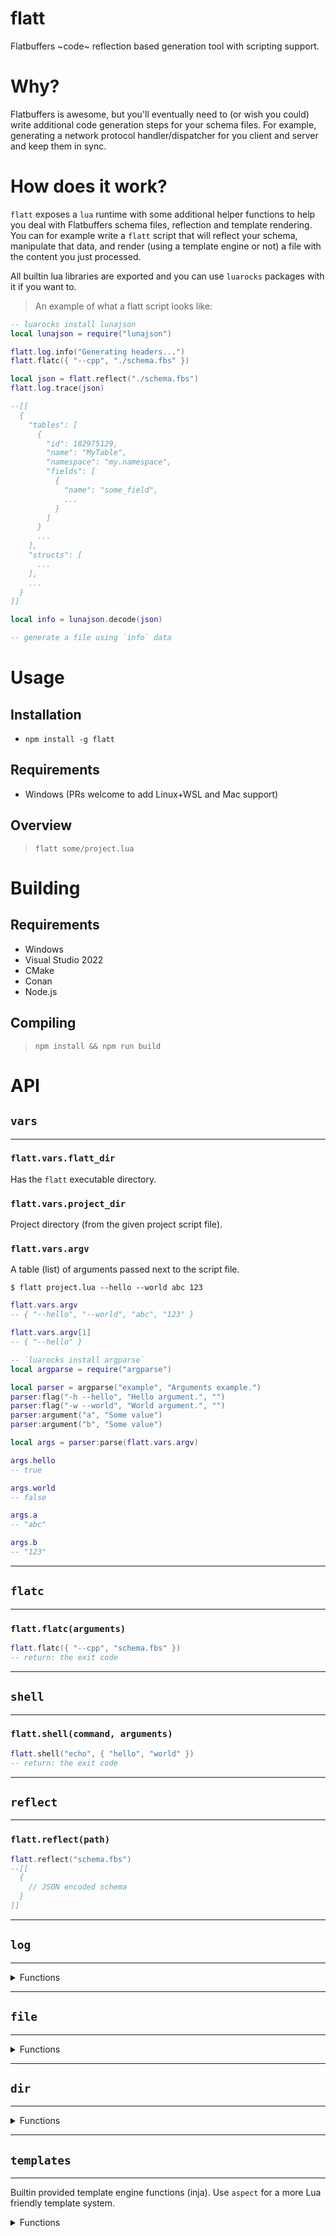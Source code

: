 # flatt

Flatbuffers ~code~ reflection based generation tool with scripting support.

# Why?

Flatbuffers is awesome, but you'll eventually need to (or wish you could) write additional code generation steps for your schema files. For example, generating a network protocol handler/dispatcher for you client and server and keep them in sync.

# How does it work?

`flatt` exposes a `lua` runtime with some additional helper functions to help you deal with Flatbuffers schema files, reflection and template rendering. You can for example write a `flatt` script that will reflect your schema, manipulate that data, and render (using a template engine or not) a file with the content you just processed.

All builtin lua libraries are exported and you can use `luarocks` packages with it if you want to.

> An example of what a flatt script looks like:

```lua
-- luarocks install lunajson
local lunajson = require("lunajson")

flatt.log.info("Generating headers...")
flatt.flatc({ "--cpp", "./schema.fbs" })

local json = flatt.reflect("./schema.fbs")
flatt.log.trace(json)

--[[
  {
    "tables": [
      {
        "id": 182975129,
        "name": "MyTable",
        "namespace": "my.namespace",
        "fields": [
          {
            "name": "some_field",
            ...
          }
        ]
      }
      ...
    ],
    "structs": [
      ...
    ],
    ...
  }
]]

local info = lunajson.decode(json)

-- generate a file using `info` data

```

# Usage

## Installation

- `npm install -g flatt`

## Requirements

- Windows (PRs welcome to add Linux+WSL and Mac support)

## Overview

> `flatt some/project.lua`

##

# Building

## Requirements

- Windows
- Visual Studio 2022
- CMake
- Conan
- Node.js

## Compiling

> `npm install && npm run build`

# API

## `vars`
---

### `flatt.vars.flatt_dir`

Has the `flatt` executable directory.

### `flatt.vars.project_dir`

Project directory (from the given project script file).

### `flatt.vars.argv`

A table (list) of arguments passed next to the script file.

```
$ flatt project.lua --hello --world abc 123
```

```lua
flatt.vars.argv
-- { "--hello", "--world", "abc", "123" }

flatt.vars.argv[1]
-- { "--hello" }
```

```lua
-- `luarocks install argparse`
local argparse = require("argparse")

local parser = argparse("example", "Arguments example.")
parser:flag("-h --hello", "Hello argument.", "")
parser:flag("-w --world", "World argument.", "")
parser:argument("a", "Some value")
parser:argument("b", "Some value")

local args = parser:parse(flatt.vars.argv)

args.hello
-- true

args.world
-- false

args.a
-- "abc"

args.b
-- "123"
```

---

## `flatc`
---

### `flatt.flatc(arguments)`

```lua
flatt.flatc({ "--cpp", "schema.fbs" })
-- return: the exit code
```

---

## `shell`
---

### `flatt.shell(command, arguments)`

```lua
flatt.shell("echo", { "hello", "world" })
-- return: the exit code
```

---

## `reflect`
---

### `flatt.reflect(path)`

```lua
flatt.reflect("schema.fbs")
--[[
  {
    // JSON encoded schema
  }
]]
```

---

## `log`
---

<details>
  <summary>
    Functions
  </summary>

### `Level` list

- `trace`
- `debug`
- `info`
- `warn`
- `error`
- `critical`

### `flatt.file.set_level(level)`

```lua
flatt.log.set_level("info")
-- Sets the current logging level
```

### `flatt.file.get_level()`

```lua
flatt.log.get_level()
-- Gets the current logging level
```

### `flatt.file.trace(line)`

```lua
flatt.log.trace("log line")
-- Writes to console in white (windows)
```

### `flatt.file.trace(line)`

```lua
flatt.log.trace("log line")
-- Writes to console in white (windows)
```

### `flatt.file.debug(line)`

```lua
flatt.log.debug("log line")
-- Writes to console in blue (windows)
```

### `flatt.file.info(line)`

```lua
flatt.log.info("log line")
-- Writes to console in green (windows)
```

### `flatt.file.warn(line)`

```lua
flatt.log.warn("log line")
-- Writes to console in yellow (windows)
```

### `flatt.file.error(line)`

```lua
flatt.log.error("log line")
-- Writes to console in red (windows)
```

### `flatt.file.critical(line)`

```lua
flatt.log.critical("log line")
-- Writes to console in white with red background (windows)
```

</details>


---

## `file`
---

<details>
  <summary>
    Functions
  </summary>

### `flatt.file.write(path, data)`

```lua
flatt.dir.read("hello.txt", "Hello world!)
-- return: "Hello world!"
```

### `flatt.file.read(path)`

```lua
flatt.dir.read("hello.txt")
-- return: "Hello world!"
```

### `flatt.file.exists(path)`

```lua
flatt.dir.exists("./non-existing-file.ext")
-- return: false

flatt.dir.exists("hello.txt")
-- return: true
```

### `flatt.file.hash(path)`

```lua
flatt.dir.hash("./non-existing-file.ext")
-- return: nil

flatt.dir.hash("some-file.ext")
-- return: "EDCBA5DD333A60F3C98452672A1AB1711409040D"
```

</details>

---

## `dir`
---

<details>
  <summary>
    Functions
  </summary>

### `flatt.dir.hash(path)`

```lua
flatt.dir.hash("./non-existing-dir")
-- return: nil

flatt.dir.hash(".")
-- return: "4CF8ADEDB3B43E78645E4DE673D2D7DD4CFADA58"
```

</details>

---

## `templates`
---

Builtin provided template engine functions (inja).
Use `aspect` for a more Lua friendly template system.

<details>
  <summary>
    Functions
  </summary>

### `flatt.templates.render_string(template, data)`

> Accepts JSON encoded string for data.

```lua
flatt.templates.render_string("hello {{name}}", "{\"name\":\"world\"}")
-- return: "hello world"
```

### `flatt.templates.render_file(src, dest, data)`

> Accepts JSON encoded string for data.

```lua
flatt.templates.render_string("template.txt", "output.txt", "{\"name\":\"world\"}")
-- return: true
```

---

## `string`
---

<details>
  <summary>
    Functions
  </summary>

### `flatt.string.pad_left(string, len, pad = " ")`

```lua
flatt.string.pad_left("1234", 8)
-- return: "    1234"

flatt.string.pad_left("1234", 8, "0")
-- return: "00001234"
```

### `flatt.string.pad_right(string, len, pad = " ")`

```lua
flatt.string.pad_left("1234", 8)
-- return: "1234    "

flatt.string.pad_right("1234", 8, "0")
-- return: "12340000"
```

### `flatt.string.starts_with(string, string)`

```lua
flatt.string.starts_with("hello world", "hello")
-- return: true

flatt.string.starts_with("hello world", "world")
-- return: false
```

### `flatt.string.ends_with(string, string)`

```lua
flatt.string.ends_with("hello world", "hello")
-- return: false

flatt.string.ends_with("hello world", "world")
-- return: true
```

### `flatt.string.split(string, delim, limit = 0)`

```lua
flatt.string.split("hello world", " ")
-- return: {"hello", "world"}

flatt.string.split("is this real life", " ", 3)
-- return: {"is", "this", "real life"}
```

### `flatt.string.trim(string)`

```lua
flatt.string.trim("  hello    world  ")
-- return: "hello    world"
```

### `flatt.string.trim_left(string)`

```lua
flatt.string.trim("  hello    world  ")
-- return: "hello    world  "
```

### `flatt.string.trim_right(string)`

```lua
flatt.string.trim("  hello    world")
-- return: "hello    world  "
```

### `flatt.string.explode(string)`

> Splits the string whenever one of the following characters is found: `. -_|/\`

```lua
flatt.string.explode("a.b c-d|e/f\\g")
-- return: { "a", "b", "c", "d", "e", "f", "g" }
```

### `flatt.string.join(strings, delim = ",")`

```lua
flatt.string.join({ "a", "b", "c", "d", "e", "f", "g" }, "~")
-- return: "a~b~c~d~e~f~g"
```

### `flatt.string.lower_case(string)`

```lua
flatt.string.lower_case("NewGUIAlertBox")
-- return: "newguialertbox"
```

### `flatt.string.upper_case(string)`

```lua
flatt.string.upper_case("NewGUIAlertBox")
-- return: "NEWGUIALERTBOX"
```

### `flatt.string.ucfirst(string)`

```lua
flatt.string.ucfirst("NewGUIAlertBox")
-- return: "NewGUIAlertBox"
```

### `flatt.string.lcfirst(string)`

```lua
flatt.string.lcfirst("NewGUIAlertBox")
-- return: "newGUIAlertBox"
```

### `flatt.string.snake_case(string)`

```lua
flatt.string.snake_case("NewGUIAlertBox")
-- return: "new_gui_alert_box"
```

### `flatt.string.kebab_case(string)`

```lua
flatt.string.kebab_case("NewGUIAlertBox")
-- return: "new-gui-alert-box"
```

### `flatt.string.pascal_case(string)`

```lua
flatt.string.pascal_case("NewGUIAlertBox")
-- return: "NewGuiAlertBox"
```

### `flatt.string.camel_case(string)`

```lua
flatt.string.camel_case("NewGUIAlertBox")
-- return: "newGuiAlertBox"
```

### `flatt.string.const_case(string)`

```lua
flatt.string.const_case("NewGUIAlertBox")
-- return: "NEW_GUI_ALERT_BOX"
```

### `flatt.string.train_case(string)`

```lua
flatt.string.train_case("NewGUIAlertBox")
-- return: "New-Gui-Alert-Box"
```

### `flatt.string.ada_case(string)`

```lua
flatt.string.ada_case("NewGUIAlertBox")
-- return: "New_Gui_Alert_Box"
```

### `flatt.string.cobol_case(string)`

```lua
flatt.string.cobol_case("NewGUIAlertBox")
-- return: "NEW-GUI-ALERT-BOX"
```

### `flatt.string.dot_case(string)`

```lua
flatt.string.dot_case("NewGUIAlertBox")
-- return: "new.gui.alert.box"
```

### `flatt.string.path_case(string)`

```lua
flatt.string.path_case("NewGUIAlertBox")
-- return: "new/gui/alert/box"
```

### `flatt.string.space_case(string)`

```lua
flatt.string.space_case("NewGUIAlertBox")
-- return: "new gui alert box"
```

### `flatt.string.capital_case(string)`

```lua
flatt.string.capital_case("NewGUIAlertBox")
-- return: "New Gui Alert Box"
```

### `flatt.string.cpp_case(string)`

```lua
flatt.string.cpp_case("NewGUIAlertBox")
-- return: "new::gui::alert::box"
```

</details>

















